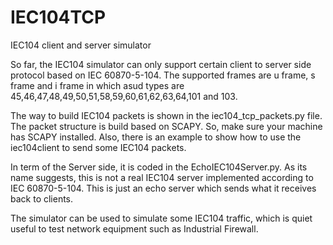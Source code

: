 # IEC104TCP
IEC104 client and server simulator

So far, the IEC104 simulator can only support certain client to server side protocol based on IEC 60870-5-104. The supported frames are u frame, s frame and i frame in which asud types are 45,46,47,48,49,50,51,58,59,60,61,62,63,64,101 and 103. 

The way to build IEC104 packets is shown in the iec104_tcp_packets.py file. The packet structure is build based on SCAPY. So, make sure your machine has SCAPY installed. Also, there is an example to show how to use the iec104client to send some IEC104 packets. 

In term of the Server side, it is coded in the EchoIEC104Server.py. As its name suggests, this is not a real IEC104 server implemented according to IEC 60870-5-104. This is just an echo server which sends what it receives back to clients. 

The simulator can be used to simulate some IEC104 traffic, which is quiet useful to test network equipment such as Industrial Firewall.
